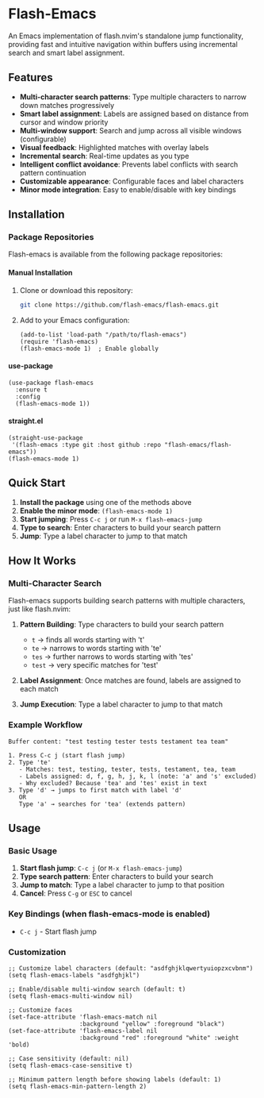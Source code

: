# Flash-Emacs

An Emacs implementation of flash.nvim's standalone jump functionality, providing fast and intuitive navigation within buffers using incremental search and smart label assignment.

## Features

- **Multi-character search patterns**: Type multiple characters to narrow down matches progressively
- **Smart label assignment**: Labels are assigned based on distance from cursor and window priority
- **Multi-window support**: Search and jump across all visible windows (configurable)
- **Visual feedback**: Highlighted matches with overlay labels
- **Incremental search**: Real-time updates as you type
- **Intelligent conflict avoidance**: Prevents label conflicts with search pattern continuation
- **Customizable appearance**: Configurable faces and label characters
- **Minor mode integration**: Easy to enable/disable with key bindings

## Installation

### Package Repositories

Flash-emacs is available from the following package repositories:

#### Manual Installation

1. Clone or download this repository:
   ```bash
   git clone https://github.com/flash-emacs/flash-emacs.git
   ```

2. Add to your Emacs configuration:
   ```elisp
   (add-to-list 'load-path "/path/to/flash-emacs")
   (require 'flash-emacs)
   (flash-emacs-mode 1)  ; Enable globally
   ```

#### use-package

```elisp
(use-package flash-emacs
  :ensure t
  :config
  (flash-emacs-mode 1))
```

#### straight.el

```elisp
(straight-use-package
 '(flash-emacs :type git :host github :repo "flash-emacs/flash-emacs"))
(flash-emacs-mode 1)
```

## Quick Start

1. **Install the package** using one of the methods above
2. **Enable the minor mode**: `(flash-emacs-mode 1)`
3. **Start jumping**: Press `C-c j` or run `M-x flash-emacs-jump`
4. **Type to search**: Enter characters to build your search pattern
5. **Jump**: Type a label character to jump to that match

## How It Works

### Multi-Character Search
Flash-emacs supports building search patterns with multiple characters, just like flash.nvim:

1. **Pattern Building**: Type characters to build your search pattern
   - `t` → finds all words starting with 't'
   - `te` → narrows to words starting with 'te'
   - `tes` → further narrows to words starting with 'tes'
   - `test` → very specific matches for 'test'

2. **Label Assignment**: Once matches are found, labels are assigned to each match
3. **Jump Execution**: Type a label character to jump to that match

### Example Workflow

```
Buffer content: "test testing tester tests testament tea team"

1. Press C-c j (start flash jump)
2. Type 'te'
   - Matches: test, testing, tester, tests, testament, tea, team
   - Labels assigned: d, f, g, h, j, k, l (note: 'a' and 's' excluded)
   - Why excluded? Because 'tea' and 'tes' exist in text
3. Type 'd' → jumps to first match with label 'd'
   OR
   Type 'a' → searches for 'tea' (extends pattern)
```

## Usage

### Basic Usage

1. **Start flash jump**: `C-c j` (or `M-x flash-emacs-jump`)
2. **Type search pattern**: Enter characters to build your search
3. **Jump to match**: Type a label character to jump to that position
4. **Cancel**: Press `C-g` or `ESC` to cancel

### Key Bindings (when flash-emacs-mode is enabled)

- `C-c j` - Start flash jump

### Customization

```elisp
;; Customize label characters (default: "asdfghjklqwertyuiopzxcvbnm")
(setq flash-emacs-labels "asdfghjkl")

;; Enable/disable multi-window search (default: t)
(setq flash-emacs-multi-window nil)

;; Customize faces
(set-face-attribute 'flash-emacs-match nil 
                    :background "yellow" :foreground "black")
(set-face-attribute 'flash-emacs-label nil 
                    :background "red" :foreground "white" :weight 'bold)

;; Case sensitivity (default: nil)
(setq flash-emacs-case-sensitive t)

;; Minimum pattern length before showing labels (default: 1)
(setq flash-emacs-min-pattern-length 2)
```

